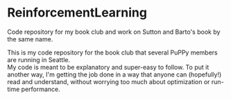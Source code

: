 # ReinforcementLearning
Code repository for my book club and work on Sutton and Barto's book by the same name.

This is my code repository for the book club that several PuPPy members are running in Seattle.  
My code is meant to be explanatory and super-easy to follow.  To put it another way, I'm getting
the job done in a way that anyone can (hopefully!) read and understand, without worrying too much about 
optimization or run-time performance.  
